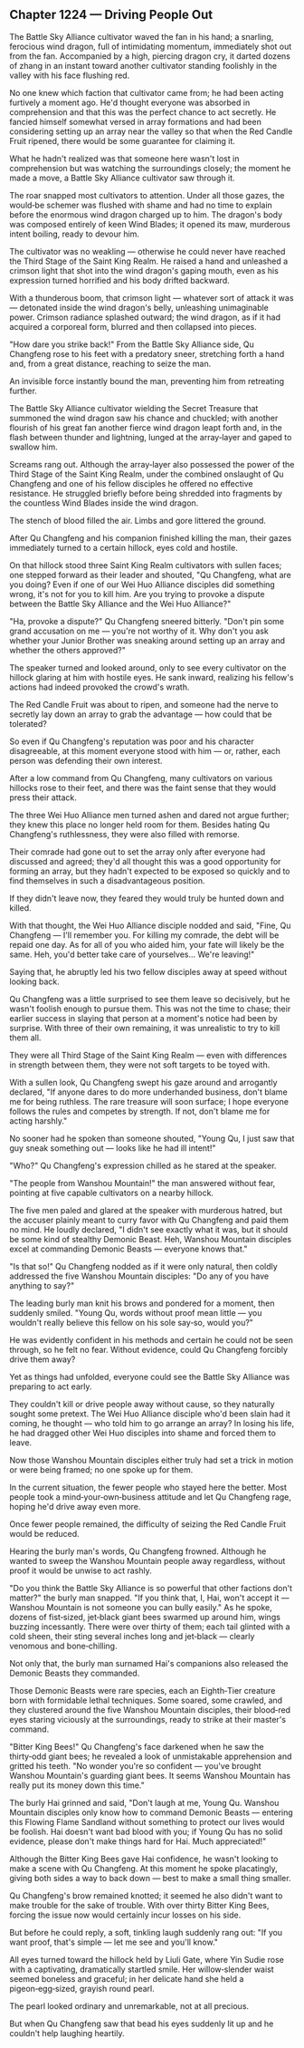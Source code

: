 ## Chapter 1224 — Driving People Out

The Battle Sky Alliance cultivator waved the fan in his hand; a snarling, ferocious wind dragon, full of intimidating momentum, immediately shot out from the fan. Accompanied by a high, piercing dragon cry, it darted dozens of zhang in an instant toward another cultivator standing foolishly in the valley with his face flushing red.

No one knew which faction that cultivator came from; he had been acting furtively a moment ago. He'd thought everyone was absorbed in comprehension and that this was the perfect chance to act secretly. He fancied himself somewhat versed in array formations and had been considering setting up an array near the valley so that when the Red Candle Fruit ripened, there would be some guarantee for claiming it.

What he hadn't realized was that someone here wasn't lost in comprehension but was watching the surroundings closely; the moment he made a move, a Battle Sky Alliance cultivator saw through it.

The roar snapped most cultivators to attention. Under all those gazes, the would‑be schemer was flushed with shame and had no time to explain before the enormous wind dragon charged up to him. The dragon's body was composed entirely of keen Wind Blades; it opened its maw, murderous intent boiling, ready to devour him.

The cultivator was no weakling — otherwise he could never have reached the Third Stage of the Saint King Realm. He raised a hand and unleashed a crimson light that shot into the wind dragon's gaping mouth, even as his expression turned horrified and his body drifted backward.

With a thunderous boom, that crimson light — whatever sort of attack it was — detonated inside the wind dragon's belly, unleashing unimaginable power. Crimson radiance splashed outward; the wind dragon, as if it had acquired a corporeal form, blurred and then collapsed into pieces.

"How dare you strike back!" From the Battle Sky Alliance side, Qu Changfeng rose to his feet with a predatory sneer, stretching forth a hand and, from a great distance, reaching to seize the man.

An invisible force instantly bound the man, preventing him from retreating further.

The Battle Sky Alliance cultivator wielding the Secret Treasure that summoned the wind dragon saw his chance and chuckled; with another flourish of his great fan another fierce wind dragon leapt forth and, in the flash between thunder and lightning, lunged at the array‑layer and gaped to swallow him.

Screams rang out. Although the array‑layer also possessed the power of the Third Stage of the Saint King Realm, under the combined onslaught of Qu Changfeng and one of his fellow disciples he offered no effective resistance. He struggled briefly before being shredded into fragments by the countless Wind Blades inside the wind dragon.

The stench of blood filled the air. Limbs and gore littered the ground.

After Qu Changfeng and his companion finished killing the man, their gazes immediately turned to a certain hillock, eyes cold and hostile.

On that hillock stood three Saint King Realm cultivators with sullen faces; one stepped forward as their leader and shouted, "Qu Changfeng, what are you doing? Even if one of our Wei Huo Alliance disciples did something wrong, it's not for you to kill him. Are you trying to provoke a dispute between the Battle Sky Alliance and the Wei Huo Alliance?"

"Ha, provoke a dispute?" Qu Changfeng sneered bitterly. "Don't pin some grand accusation on me — you're not worthy of it. Why don't you ask whether your Junior Brother was sneaking around setting up an array and whether the others approved?"

The speaker turned and looked around, only to see every cultivator on the hillock glaring at him with hostile eyes. He sank inward, realizing his fellow's actions had indeed provoked the crowd's wrath.

The Red Candle Fruit was about to ripen, and someone had the nerve to secretly lay down an array to grab the advantage — how could that be tolerated?

So even if Qu Changfeng's reputation was poor and his character disagreeable, at this moment everyone stood with him — or, rather, each person was defending their own interest.

After a low command from Qu Changfeng, many cultivators on various hillocks rose to their feet, and there was the faint sense that they would press their attack.

The three Wei Huo Alliance men turned ashen and dared not argue further; they knew this place no longer held room for them. Besides hating Qu Changfeng's ruthlessness, they were also filled with remorse.

Their comrade had gone out to set the array only after everyone had discussed and agreed; they'd all thought this was a good opportunity for forming an array, but they hadn't expected to be exposed so quickly and to find themselves in such a disadvantageous position.

If they didn't leave now, they feared they would truly be hunted down and killed.

With that thought, the Wei Huo Alliance disciple nodded and said, "Fine, Qu Changfeng — I'll remember you. For killing my comrade, the debt will be repaid one day. As for all of you who aided him, your fate will likely be the same. Heh, you'd better take care of yourselves... We're leaving!"

Saying that, he abruptly led his two fellow disciples away at speed without looking back.

Qu Changfeng was a little surprised to see them leave so decisively, but he wasn't foolish enough to pursue them. This was not the time to chase; their earlier success in slaying that person at a moment's notice had been by surprise. With three of their own remaining, it was unrealistic to try to kill them all.

They were all Third Stage of the Saint King Realm — even with differences in strength between them, they were not soft targets to be toyed with.

With a sullen look, Qu Changfeng swept his gaze around and arrogantly declared, "If anyone dares to do more underhanded business, don't blame me for being ruthless. The rare treasure will soon surface; I hope everyone follows the rules and competes by strength. If not, don't blame me for acting harshly."

No sooner had he spoken than someone shouted, "Young Qu, I just saw that guy sneak something out — looks like he had ill intent!"

"Who?" Qu Changfeng's expression chilled as he stared at the speaker.

"The people from Wanshou Mountain!" the man answered without fear, pointing at five capable cultivators on a nearby hillock.

The five men paled and glared at the speaker with murderous hatred, but the accuser plainly meant to curry favor with Qu Changfeng and paid them no mind. He loudly declared, "I didn't see exactly what it was, but it should be some kind of stealthy Demonic Beast. Heh, Wanshou Mountain disciples excel at commanding Demonic Beasts — everyone knows that."

"Is that so!" Qu Changfeng nodded as if it were only natural, then coldly addressed the five Wanshou Mountain disciples: "Do any of you have anything to say?"

The leading burly man knit his brows and pondered for a moment, then suddenly smiled. "Young Qu, words without proof mean little — you wouldn't really believe this fellow on his sole say‑so, would you?"

He was evidently confident in his methods and certain he could not be seen through, so he felt no fear. Without evidence, could Qu Changfeng forcibly drive them away?

Yet as things had unfolded, everyone could see the Battle Sky Alliance was preparing to act early.

They couldn't kill or drive people away without cause, so they naturally sought some pretext. The Wei Huo Alliance disciple who'd been slain had it coming, he thought — who told him to go arrange an array? In losing his life, he had dragged other Wei Huo disciples into shame and forced them to leave.

Now those Wanshou Mountain disciples either truly had set a trick in motion or were being framed; no one spoke up for them.

In the current situation, the fewer people who stayed here the better. Most people took a mind‑your‑own‑business attitude and let Qu Changfeng rage, hoping he'd drive away even more.

Once fewer people remained, the difficulty of seizing the Red Candle Fruit would be reduced.

Hearing the burly man's words, Qu Changfeng frowned. Although he wanted to sweep the Wanshou Mountain people away regardless, without proof it would be unwise to act rashly.

"Do you think the Battle Sky Alliance is so powerful that other factions don't matter?" the burly man snapped. "If you think that, I, Hai, won't accept it — Wanshou Mountain is not someone you can bully easily." As he spoke, dozens of fist‑sized, jet‑black giant bees swarmed up around him, wings buzzing incessantly. There were over thirty of them; each tail glinted with a cold sheen, their sting several inches long and jet‑black — clearly venomous and bone‑chilling.

Not only that, the burly man surnamed Hai's companions also released the Demonic Beasts they commanded.

Those Demonic Beasts were rare species, each an Eighth‑Tier creature born with formidable lethal techniques. Some soared, some crawled, and they clustered around the five Wanshou Mountain disciples, their blood‑red eyes staring viciously at the surroundings, ready to strike at their master's command.

"Bitter King Bees!" Qu Changfeng's face darkened when he saw the thirty‑odd giant bees; he revealed a look of unmistakable apprehension and gritted his teeth. "No wonder you're so confident — you've brought Wanshou Mountain's guarding giant bees. It seems Wanshou Mountain has really put its money down this time."

The burly Hai grinned and said, "Don't laugh at me, Young Qu. Wanshou Mountain disciples only know how to command Demonic Beasts — entering this Flowing Flame Sandland without something to protect our lives would be foolish. Hai doesn't want bad blood with you; if Young Qu has no solid evidence, please don't make things hard for Hai. Much appreciated!"

Although the Bitter King Bees gave Hai confidence, he wasn't looking to make a scene with Qu Changfeng. At this moment he spoke placatingly, giving both sides a way to back down — best to make a small thing smaller.

Qu Changfeng's brow remained knotted; it seemed he also didn't want to make trouble for the sake of trouble. With over thirty Bitter King Bees, forcing the issue now would certainly incur losses on his side.

But before he could reply, a soft, tinkling laugh suddenly rang out: "If you want proof, that's simple — let me see and you'll know."

All eyes turned toward the hillock held by Liuli Gate, where Yin Sudie rose with a captivating, dramatically startled smile. Her willow‑slender waist seemed boneless and graceful; in her delicate hand she held a pigeon‑egg‑sized, grayish round pearl.

The pearl looked ordinary and unremarkable, not at all precious.

But when Qu Changfeng saw that bead his eyes suddenly lit up and he couldn't help laughing heartily.